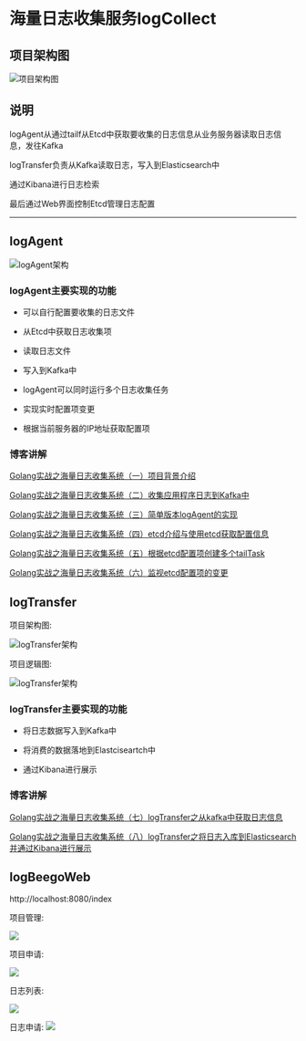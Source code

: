 # 海量日志收集服务logCollect 

## 项目架构图
![项目架构图](https://pic.downk.cc/item/5e7f4609504f4bcb047fe140.jpg)

## 说明
logAgent从通过tailf从Etcd中获取要收集的日志信息从业务服务器读取日志信息，发往Kafka

logTransfer负责从Kafka读取日志，写入到Elasticsearch中

通过Kibana进行日志检索

最后通过Web界面控制Etcd管理日志配置

-------

## logAgent
![logAgent架构](https://pic.downk.cc/item/5e7ca7f0504f4bcb04c02c6b.jpg)

### logAgent主要实现的功能
- 可以自行配置要收集的日志文件

- 从Etcd中获取日志收集项

- 读取日志文件

- 写入到Kafka中

- logAgent可以同时运行多个日志收集任务

- 实现实时配置项变更

- 根据当前服务器的IP地址获取配置项

### 博客讲解

[Golang实战之海量日志收集系统（一）项目背景介绍](https://plutoacharon.github.io/2020/03/29/Golang%E5%AE%9E%E6%88%98%E4%B9%8B%E6%B5%B7%E9%87%8F%E6%97%A5%E5%BF%97%E6%94%B6%E9%9B%86%E7%B3%BB%E7%BB%9F%EF%BC%88%E4%B8%80%EF%BC%89%E9%A1%B9%E7%9B%AE%E8%83%8C%E6%99%AF%E4%BB%8B%E7%BB%8D/)

[Golang实战之海量日志收集系统（二）收集应用程序日志到Kafka中](https://plutoacharon.github.io/2020/03/29/Golang%E5%AE%9E%E6%88%98%E4%B9%8B%E6%B5%B7%E9%87%8F%E6%97%A5%E5%BF%97%E6%94%B6%E9%9B%86%E7%B3%BB%E7%BB%9F%EF%BC%88%E4%BA%8C%EF%BC%89%E6%94%B6%E9%9B%86%E5%BA%94%E7%94%A8%E7%A8%8B%E5%BA%8F%E6%97%A5%E5%BF%97%E5%88%B0Kafka%E4%B8%AD/)

[Golang实战之海量日志收集系统（三）简单版本logAgent的实现](https://plutoacharon.github.io/2020/03/29/Golang%E5%AE%9E%E6%88%98%E4%B9%8B%E6%B5%B7%E9%87%8F%E6%97%A5%E5%BF%97%E6%94%B6%E9%9B%86%E7%B3%BB%E7%BB%9F%EF%BC%88%E4%B8%89%EF%BC%89%E7%AE%80%E5%8D%95%E7%89%88%E6%9C%AClogAgent%E7%9A%84%E5%AE%9E%E7%8E%B0/)

[Golang实战之海量日志收集系统（四）etcd介绍与使用etcd获取配置信息](https://plutoacharon.github.io/2020/03/29/Golang%E5%AE%9E%E6%88%98%E4%B9%8B%E6%B5%B7%E9%87%8F%E6%97%A5%E5%BF%97%E6%94%B6%E9%9B%86%E7%B3%BB%E7%BB%9F%EF%BC%88%E5%9B%9B%EF%BC%89etcd%E4%BB%8B%E7%BB%8D%E4%B8%8E%E4%BD%BF%E7%94%A8etcd%E8%8E%B7%E5%8F%96%E9%85%8D%E7%BD%AE%E4%BF%A1%E6%81%AF/)

[Golang实战之海量日志收集系统（五）根据etcd配置项创建多个tailTask](https://plutoacharon.github.io/2020/03/29/Golang%E5%AE%9E%E6%88%98%E4%B9%8B%E6%B5%B7%E9%87%8F%E6%97%A5%E5%BF%97%E6%94%B6%E9%9B%86%E7%B3%BB%E7%BB%9F%EF%BC%88%E4%BA%94%EF%BC%89%E6%A0%B9%E6%8D%AEetcd%E9%85%8D%E7%BD%AE%E9%A1%B9%E5%88%9B%E5%BB%BA%E5%A4%9A%E4%B8%AAtailTask/)

[Golang实战之海量日志收集系统（六）监视etcd配置项的变更](https://plutoacharon.github.io/2020/03/29/Golang%E5%AE%9E%E6%88%98%E4%B9%8B%E6%B5%B7%E9%87%8F%E6%97%A5%E5%BF%97%E6%94%B6%E9%9B%86%E7%B3%BB%E7%BB%9F%EF%BC%88%E5%85%AD%EF%BC%89%E7%9B%91%E8%A7%86etcd%E9%85%8D%E7%BD%AE%E9%A1%B9%E7%9A%84%E5%8F%98%E6%9B%B4/)

## logTransfer

项目架构图:

![logTransfer架构](https://pic.downk.cc/item/5e802310504f4bcb040062cd.jpg)

项目逻辑图: 

![logTransfer架构](https://pic.downk.cc/item/5e8022d8504f4bcb04003b10.jpg)

### logTransfer主要实现的功能

- 将日志数据写入到Kafka中

- 将消费的数据落地到Elastciseartch中

- 通过Kibana进行展示


### 博客讲解

[Golang实战之海量日志收集系统（七）logTransfer之从kafka中获取日志信息 ](https://plutoacharon.github.io/2020/03/29/Golang%E5%AE%9E%E6%88%98%E4%B9%8B%E6%B5%B7%E9%87%8F%E6%97%A5%E5%BF%97%E6%94%B6%E9%9B%86%E7%B3%BB%E7%BB%9F%EF%BC%88%E4%B8%83%EF%BC%89logTransfer%E4%B9%8B%E4%BB%8Ekafka%E4%B8%AD%E8%8E%B7%E5%8F%96%E6%97%A5%E5%BF%97%E4%BF%A1%E6%81%AF/)

[Golang实战之海量日志收集系统（八）logTransfer之将日志入库到Elasticsearch并通过Kibana进行展示 ](https://plutoacharon.github.io/2020/03/29/Golang%E5%AE%9E%E6%88%98%E4%B9%8B%E6%B5%B7%E9%87%8F%E6%97%A5%E5%BF%97%E6%94%B6%E9%9B%86%E7%B3%BB%E7%BB%9F%EF%BC%88%E5%85%AB%EF%BC%89logTransfer%E4%B9%8B%E5%B0%86%E6%97%A5%E5%BF%97%E5%85%A5%E5%BA%93%E5%88%B0Elasticsearch%E5%B9%B6%E9%80%9A%E8%BF%87Kibana%E8%BF%9B%E8%A1%8C%E5%B1%95%E7%A4%BA/)

## logBeegoWeb 

http://localhost:8080/index

项目管理:

![](https://pic.downk.cc/item/5e82f87e504f4bcb04068fc6.jpg)

项目申请:

![](https://pic.downk.cc/item/5e82f8e1504f4bcb0406f543.jpg)


日志列表:

![](https://pic.downk.cc/item/5e82f903504f4bcb04070eac.jpg)


日志申请:
![](https://pic.downk.cc/item/5e82f926504f4bcb04072767.jpg)
























